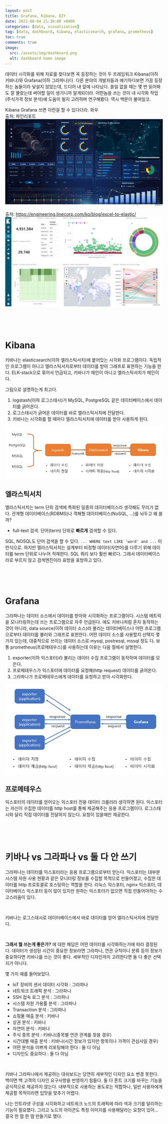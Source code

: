 ```yaml
---
layout: post
title: Grafana, Kibana, DIY
date: 2021-08-04 21:30:00 +0900
categories: [data, visualization]
tag: [data, dashboard, kibana, elasticsearch, grafana, prometheus]
toc: true
comments: true
image:
  src: /assets/img/dashboard.png
  alt: dashboard home image
---
```



데이터 시각화를 위해 자료를 찾다보면 꼭 등장하는 것이 두 프레임워크 Kibana(이하 키바나)와 Grafana(이하 그라파나)다. 다른 분야의 개발자들과 얘기하다보면 가끔 등장하는 놈들이라 낯설지 않았는데, 드디어 내 앞에 나타났다.
 쓸일 없을 때는 몇 번 읽어봐도 잘 몰랐는데 써야할 일이 생기니까 알게되더라. 어떤놈을 쓰는 것이 내 시각화 작업(주식가격 정보 분석)에 도움이 될지 고려하며 연구해봤다. 역시 백문이 불여일코.

Kibana Grafana 쓰면 이런걸 할 수 있다더라. 와우
<br> 
출처: 파인리포트
![dashboard1](/assets/img/dashboard1.gif)

출처: https://engineering.linecorp.com/ko/blog/excel-to-elastic/
![dashboard2](/assets/img/dashboard2.jpg)

<br> 
<br> 
<br> 

 # Kibana

 키바나는 elasticsearch(이하 엘라스틱서치)에 붙어있는 시각화 프로그램이다. 독립적인 프로그램이 아니고 엘라스틱서치로부터 데이터를 받아 그래프로 표현하는 기능을 한다. ELK-stack으로 묶어서 언급되고, 키바나가 메인이 아니고 엘라스틱서치가 메인이다.

그림으로 설명하는게 최고다. 

1. logstash(이하 로그스태시)가 MySQL, PostgreSQL 같은 데이터베이스에서 데이터를 긁어온다.
1. 로그스태시가 긁어온 데이터를 바로 엘라스틱서치에 전달한다.
1. 키바나는 시각화를 할 때마다 엘라스틱서치에 데이터를 받아 사용하게 된다.

![kibana](/assets/img/kibana.jpg)

## 엘라스틱서치
 엘라스틱서치는 term 단위 검색에 특화된 일종의 데이터베이스라 생각해도 무리가 없다. 관계형 데이터베이스(RDBMS)나 객체형 데이터베이스(NoSQL, ...)를 놔두고 왜 쓸까?
 
 * full-text 검색. 단어(term) 단위로 **빠르게** 검색할 수 있다.
 
 SQL, NOSQL도 단어 검색을 할 수 있다. `... WHERE text LIKE 'word' and ...` 이런식으로. 하지만 엘라스틱서치는 설계부터 비정형 데이터(자연어)를 다루기 위해 데이터를 term 단위로 나누어 적재한다. SQL 쿼리 보다 훨씬 빠르다. 그래서 데이터베이스라로 부르지 않고 검색엔진이라 표방을 표방하고 있다.

 <br>
 <br>
 <br>

 # Grafana

 그라파나는 데이터 소스에서 데이터를 받아와 시각화하는 프로그램이다. 시스템 메트릭을 모니터링하는데 쓰는 프로그램으로 자주 언급된다. 얘도 키바나처럼 혼자 동작하는 것이 아니라, data source(이하 데이터 소스)라 불리는 데이터베이스나 어떤 프로그램으로부터 데이터를 불러와 그래프로 표현한다. 어떤 데이터 소스를 사용할지 선택지 몇가지 있는데, 대중적으로 쓰이는 데이터 소스로 mysql, postresql, mssql 정도 다. 보통 prometheus(프로메테우스)를 사용하는데 이유는 다음 절에서 설명한다.

1. exporter(이하 익스포터)라 불리는 데이터 수집 프로그램이 동작하며 데이터를 모은다.
1. 프로메테우스가 익스포터에 데이터를 요청해(http request) 데이터를 긁어온다.
1. 그라파나가 프로메테우스에게 데이터를 요청하고 받아 시각화한다.

![grafana](/assets/img/grafana.jpg)

 ## 프로메테우스

익스포터의 데이터를 얻어오는 익스포터 전용 데이터 크롤러라 생각하면 된다. 익스포터는 자신이 수집한 데이터를 http host를 통해 제공해주는 응용 프로그램이다. 로그스태시와 달리 직접 데이터를 전달하지 않는다. 요청이 있을때만 제공한다.

<br>
<br>
<br>

 # 키바나 vs 그라파나 vs 둘 다 안 쓰기
 
 그라파나는 데이터를 익스포터라는 응용 프로그램으로부터 얻는다. 익스포터는 대부분 시스템 자원 사용 현황과 같은 모니터링 정보를 수집할 목적으로 만들어졌고, 수집한 데이터를 http 프로토콜로 호스팅하는 역할을 한다. 리눅스 익스포터, nginx 익스포터, 데이터베이스 익스포터 등이 많이 있지만 원하는 익스포터가 없으면 직접 만들어야하는 수고스러움이 있다.  

 <br>

 키바나는 로그스태시로 데이터베이스에서 바로 데이터를 얻어 엘라스틱서치에 전달한다. 
 
 <br>

 **그래서 뭘 쓰는게 좋은가?** 에 대한 해답은 어떤 데이터를 시각화하는가에 따라 결정된다. 데이터가 생성된 시간이 중요한 정보라면 그라파나, 연관 규칙이나 분류 등의 정보가 중요하다면 키바나를 쓰는 것이 좋다. 세부적인 디자인까지 고려한다면 둘 다 좋은 선택지가 아니다.

 몇 가지 예를 들어보았다.
 * IoT 장비의 센서 데이터 시각화 : 그라파나
 * 네트워크 트래픽 분석 : 그라파나
 * SSH 접속 로그 분석 : 그라파나
 * 시스템 자원 가용률 분석 : 그라파나
 * Transaction 분석 : 그라파나
 * 쇼핑몰 매출 분석 : 키바나
 * 상권 분석 : 키바나
 * 자연어 분석 : 키바나
 * 주식 종목 분석 : 키바나(종목별 연관 관계를 찾을 경우)
 * 시간대별 매출 분석 : 키바나(시간 정보가 있지만 항목이나 가격이 관심사일 경우)
 * 어떤 분석을 이쁘게 리포팅해야 한다 : 둘 다 아님
 * 디자인도 중요하다 : 둘 다 아님

<br>

 키바나 그라파나에서 제공하는 대쉬보드는 당연히 세부적인 디자인 요소 변경 못한다. 백이면 백 고객의 디자인 요구사항을 반영하기 힘들다. 둘 다 폰트 크기를 바꾸는 기능을 공식적으로 제공하지 않는다. 내부적으로 사용하는 용도로는 적합하나, 일반 사용자에게 제공할 목적이라면 입맛을 맞추기 어렵다.

 나는 인트라넷 구성을 시각화하고 네트워크 노드의 트래픽에 따라 색과 크기를 달리하는 기능이 필요했다. 그리고 노드의 아이콘도 특정 이미지를 사용해달라는 요청이 있어... 결국 한 땀 한 땀 만들기로 했다.